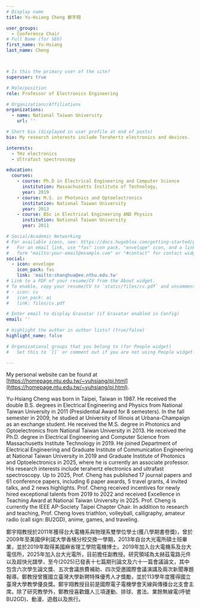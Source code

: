 ```yaml
---
# Display name
title: Yu-Hsiang Cheng 鄭宇翔

user_groups:
  - Conference Chair
# Full Name (for SEO)
first_name: Yu-Hsiang
last_name: Cheng



# Is this the primary user of the site?
superuser: true

# Role/position
role: Professor of Electronics Engineering

# Organizations/Affiliations
organizations:
  - name: National Taiwan University
    url: ''

# Short bio (displayed in user profile at end of posts)
bio: My research interests include Terahertz electronics and devices.

interests:
  - THz electronics
  - Ultrafast spectroscopy

education:
  courses:
    - course: Ph.D in Electrical Engineering and Computer Science
      institution: Massachusetts Institute of Technology,
      year: 2019
    - course: M.S. in Photonics and Optoelectronics
      institution: National Taiwan University
      year: 2013
    - course: BSc in Electrical Engineering AND Physics
      institution: National Taiwan University
      year: 2011

# Social/Academic Networking
# For available icons, see: https://docs.hugoblox.com/getting-started/page-builder/#icons
#   For an email link, use "fas" icon pack, "envelope" icon, and a link in the
#   form "mailto:your-email@example.com" or "#contact" for contact widget.
social:
  - icon: envelope
    icon_pack: fas
    link: 'mailto:shanghua@ee.nthu.edu.tw'
# Link to a PDF of your resume/CV from the About widget.
# To enable, copy your resume/CV to `static/files/cv.pdf` and uncomment the lines below.
# - icon: cv
#   icon_pack: ai
#   link: files/cv.pdf

# Enter email to display Gravatar (if Gravatar enabled in Config)
email: ''

# Highlight the author in author lists? (true/false)
highlight_name: false

# Organizational groups that you belong to (for People widget)
#   Set this to `[]` or comment out if you are not using People widget.

---
```


My personal website can be found at [https://homepage.ntu.edu.tw/~yuhsiang/pi.html](https://homepage.ntu.edu.tw/~yuhsiang/pi.html).

Yu-Hsiang Cheng was born in Taipei, Taiwan in 1987. He received the double B.S. degrees in Electrical Engineering and Physics from National Taiwan University in 2011 (Presidential Award for 8 semesters). In the fall semester in 2009, he studied at University of Illinois at Urbana-Champaign as an exchange student. He received the M.S. degree in Photonics and Optoelectronics from National Taiwan University in 2013. He received the Ph.D. degree in Electrical Engineering and Computer Science from Massachusetts Institute Technology in 2019. He joined Department of Electrical Engineering and Graduate Institute of Communication Engineering at National Taiwan University in 2019 and Graduate Institute of Photonics and Optoelectronics in 2025, where he is currently an associate professor. His research interests include terahertz electronics and ultrafast spectroscopy. Up to 2025, Prof. Cheng has published 17 journal papers and 61 conference papers, including 6 paper awards, 5 travel grants, 4 invited talks, and 2 news highlights. Prof. Cheng received incentives for newly hired exceptional talents from 2019 to 2022 and received Excellence in Teaching Award at National Taiwan University in 2025. Prof. Cheng is currently the IEEE AP-Society Taipei Chapter Chair. In addition to research and teaching, Prof. Cheng loves triathlon, volleyball, calligraphy, amateur radio (call sign: BU2GD), anime, games, and traveling.

鄭宇翔教授於2011年獲得台大電機系與物理系雙學位學士(獲八學期書卷獎)，曾於2009年至美國伊利諾大學香檳分校交換一學期，2013年自台大光電所碩士班畢業，並於2019年取得美國麻省理工學院電機博士。2019年加入台大電機系及台大電信所，2025年加入台大光電所，目前擔任副教授。研究領域為太赫茲電路元件以及超快光譜學，至今(2025)已發表十七篇期刊論文及六十一篇會議論文，其中包含六次學生論文獎、五次會議旅費補助、四次受邀國際會議演講及兩次新聞專題報導。鄭教授曾獲國立臺灣大學新聘特殊優秀人才獎勵，並於113學年度獲得國立臺灣大學教學優良獎。鄭宇翔教授目前是國際電子電機學會天線與傳播台北支會主席。除了研究教學外，鄭教授喜歡鐵人三項運動、排球、書法、業餘無線電(呼號BU2GD)、動漫、遊戲以及旅行。